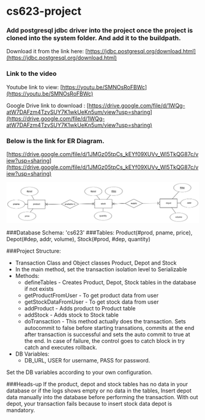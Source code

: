 # cs623-project

### Add postgresql jdbc driver into the project once the project is cloned into the system folder. And add it to the buildpath.

Download it from the link here: [https://jdbc.postgresql.org/download.html](https://jdbc.postgresql.org/download.html)

### Link to the video

Youtube link to view: [https://youtu.be/SMNOsRoFBWc](https://youtu.be/SMNOsRoFBWc)

Google Drive link to download : [https://drive.google.com/file/d/1WQg-atW7DAFzm4TzvSUY7K1wkUeKn5um/view?usp=sharing](https://drive.google.com/file/d/1WQg-atW7DAFzm4TzvSUY7K1wkUeKn5um/view?usp=sharing)

### Below is the link for ER Diagram.

[https://drive.google.com/file/d/1JMGz05tpCs_kEYf09XUVv_Wl5TkQG87c/view?usp=sharing](https://drive.google.com/file/d/1JMGz05tpCs_kEYf09XUVv_Wl5TkQG87c/view?usp=sharing)


![Picture](https://github.com/ravitejagrt/cs623-project/blob/main/image%20(1).png)

###Database Schema: 'cs623'
###Tables: Product(#prod, pname, price), Depot(#dep, addr, volume), Stock(#prod, #dep, quantity)

###Project Structure:
* Transaction Class and Object classes Product, Depot and Stock
* In the main method, set the transaction isolation level to Serializable
* Methods:
  * defineTables - Creates Product, Depot, Stock tables in the database if not exists
  * getProductFromUser - To get product data from user
  * getStockDataFromUser - To get stock data from user
  * addProduct - Adds product to Product table
  * addStock - Adds stock to Stock table
  * doTransaction - This method actually does the transaction. Sets autocommit to false before starting transations, commits at the end after transaction is successful and sets  the auto commit to true at the end. In case of failure, the control goes to catch block in try catch and executes rollback.
* DB Variables:
  * DB_URL, USER for username, PASS for password.
  
Set the DB variables according to your own configuration.

###Heads-up
If the product, depot and stock tables has no data in your database or if the logs shows empty or no data in the tables, Insert depot data manually into the database before performing the transaction. With out depot, your transaction fails because to insert stock data depot is mandatory.
